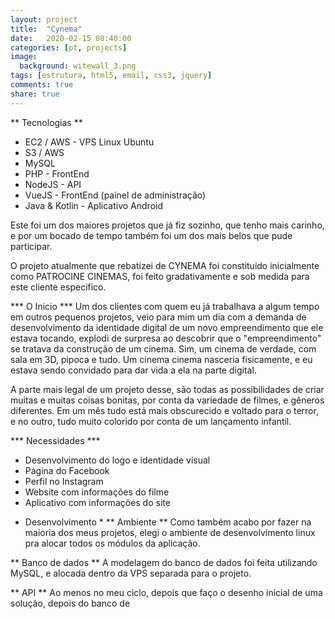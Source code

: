 ```yaml
---
layout: project
title:  "Cynema"
date:   2020-02-15 08:40:00
categories: [pt, projects]
image:
  background: witewall_3.png
tags: [estrutura, html5, email, css3, jquery]
comments: true
share: true
---
```

** Tecnologias **
* EC2 / AWS - VPS Linux Ubuntu
* S3 / AWS
* MySQL
* PHP - FrontEnd
* NodeJS - API
* VueJS - FrontEnd (painel de administração)
* Java & Kotlin - Aplicativo Android


Este foi um dos maiores projetos que já fiz sozinho, que tenho mais carinho, e por um bocado de tempo também foi um dos mais belos que pude participar.

<!-- more -->
O projeto atualmente que rebatizei de CYNEMA foi constituido inicialmente como PATROCINE CINEMAS, foi feito gradativamente e sob medida para este cliente especifico.

*** O Inicio ***
Um dos clientes com quem eu já trabalhava a algum tempo em outros pequenos projetos, veio para mim um dia com a demanda de desenvolvimento da identidade digital de um novo empreendimento que ele estava tocando, explodi de surpresa ao descobrir que o "empreendimento" se tratava da construção de um cinema. Sim, um cinema de verdade, com sala em 3D, pipoca e tudo. Um cinema cinema nasceria fisicamente, e eu estava sendo convidado para dar vida a ela na parte digital.

A parte mais legal de um projeto desse, são todas as possibilidades de criar muitas e muitas coisas bonitas, por conta da variedade de  filmes, e gêneros diferentes. Em um mês tudo está mais obscurecido e voltado para o terror, e no outro, tudo muito colorido por conta de um lançamento infantil.

*** Necessidades ***
- Desenvolvimento do logo e identidade visual
- Página do Facebook
- Perfil no Instagram
- Website com informações do filme
- Aplicativo com informações do site


* Desenvolvimento *
** Ambiente **
Como também acabo por fazer na maioria dos meus projetos, elegi o ambiente de desenvolvimento linux pra alocar todos os módulos da aplicação. 


** Banco de dados **
A modelagem do banco de dados foi feita utilizando MySQL, e alocada dentro da VPS separada para o projeto.

** API **
Ao menos no meu ciclo, depois que faço o desenho inicial de uma solução, depois do banco de 